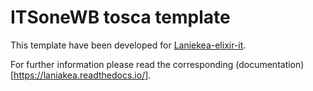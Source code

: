 ITSoneWB tosca template
=======================

This template have been developed for [Laniekea-elixir-it](https://laniakea-elixir-it.github.io/).

For further information please read the corresponding (documentation)[https://laniakea.readthedocs.io/].
